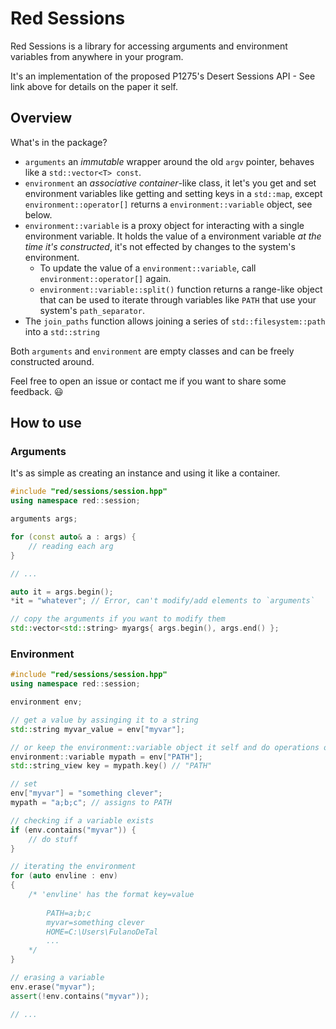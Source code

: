 # Red Sessions
Red Sessions is a library for accessing arguments and environment variables from anywhere in your program.

It's an implementation of the proposed P1275's Desert Sessions API - See link above for details on the paper it self.

## Overview
What's in the package?

- `arguments` an _immutable_ wrapper around the old `argv` pointer, behaves like a `std::vector<T> const`.
- `environment` an _associative container_-like class, it let's you get and set environment variables like getting and setting keys in a `std::map`, except `environment::operator[]` returns a `environment::variable` object, see below.
- `environment::variable` is a proxy object for interacting with a single environment variable.
    It holds the value of a environment variable _at the time it's constructed_, it's not effected by changes to the system's environment.
    - To update the value of a `environment::variable`, call `environment::operator[]` again.
    - `environment::variable::split()` function returns a range-like object that can be used to iterate through variables like `PATH` that use your system's `path_separator`.
- The `join_paths` function allows joining a series of `std::filesystem::path` into a `std::string`

Both `arguments` and `environment` are empty classes and can be freely constructed around.

Feel free to open an issue or contact me if you want to share some feedback. 😃

## How to use
### Arguments
It's as simple as creating an instance and using it like a container. 

```cpp
#include "red/sessions/session.hpp"
using namespace red::session;

arguments args;

for (const auto& a : args) {
    // reading each arg
}

// ...

auto it = args.begin();
*it = "whatever"; // Error, can't modify/add elements to `arguments`

// copy the arguments if you want to modify them
std::vector<std::string> myargs{ args.begin(), args.end() };
```

### Environment
```cpp
#include "red/sessions/session.hpp"
using namespace red::session;

environment env;

// get a value by assinging it to a string
std::string myvar_value = env["myvar"];

// or keep the environment::variable object it self and do operations on it latter.
environment::variable mypath = env["PATH"];
std::string_view key = mypath.key() // "PATH"

// set
env["myvar"] = "something clever";
mypath = "a;b;c"; // assigns to PATH

// checking if a variable exists
if (env.contains("myvar")) {
    // do stuff
}

// iterating the environment
for (auto envline : env)
{
    /* 'envline' has the format key=value
    
        PATH=a;b;c
        myvar=something clever
        HOME=C:\Users\FulanoDeTal
        ...
    */
}

// erasing a variable
env.erase("myvar");
assert(!env.contains("myvar"));

// ...
```
